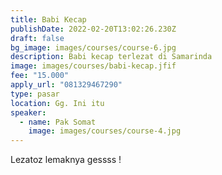 ```yaml
---
title: Babi Kecap
publishDate: 2022-02-20T13:02:26.230Z
draft: false
bg_image: images/courses/course-6.jpg
description: Babi kecap terlezat di Samarinda
image: images/courses/babi-kecap.jfif
fee: "15.000"
apply_url: "081329467290"
type: pasar
location: Gg. Ini itu
speaker:
  - name: Pak Somat
    image: images/courses/course-4.jpg
---
```

Lezatoz lemaknya gessss !